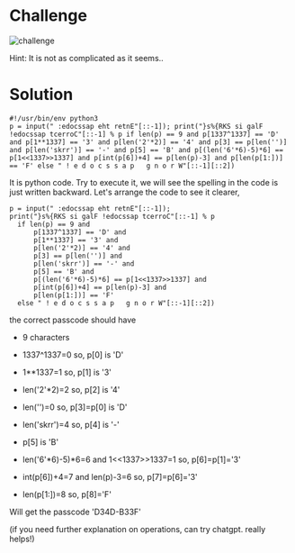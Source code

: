 # Challenge

![challenge](https://github.com/urhnh/ctfwriteup/assets/149639198/cd853707-6ae4-459d-9fae-b39dcded88cc)

Hint: It is not as complicated as it seems..

# Solution

```
#!/usr/bin/env python3
p = input(" :edocssap eht retnE"[::-1]); print("}s%{RKS si galF !edocssap tcerroC"[::-1] % p if len(p) == 9 and p[1337^1337] == 'D' and p[1**1337] == '3' and p[len('2'*2)] == '4' and p[3] == p[len('')] and p[len('skrr')] == '-' and p[5] == 'B' and p[(len('6'*6)-5)*6] == p[1<<1337>>1337] and p[int(p[6])+4] == p[len(p)-3] and p[len(p[1:])] == 'F' else " ! e d o c s s a p   g n o r W"[::-1][::2])
```
It is python code. Try to execute it, we will see the spelling in the code is just written backward. Let's arrange the code to see it clearer,

```
p = input(" :edocssap eht retnE"[::-1]);
print("}s%{RKS si galF !edocssap tcerroC"[::-1] % p
  if len(p) == 9 and
      p[1337^1337] == 'D' and
      p[1**1337] == '3' and
      p[len('2'*2)] == '4' and
      p[3] == p[len('')] and
      p[len('skrr')] == '-' and
      p[5] == 'B' and
      p[(len('6'*6)-5)*6] == p[1<<1337>>1337] and
      p[int(p[6])+4] == p[len(p)-3] and
      p[len(p[1:])] == 'F'
  else " ! e d o c s s a p   g n o r W"[::-1][::2])
```

the correct passcode should have 

- 9 characters

- 1337^1337=0 so, p[0] is 'D'

- 1**1337=1 so, p[1] is '3'

- len('2'*2)=2 so, p[2] is '4'

- len('')=0 so, p[3]=p[0] is 'D'

- len('skrr')=4 so, p[4] is '-'

- p[5] is 'B'

- len('6'*6)-5)*6=6 and 1<<1337>>1337=1 so, p[6]=p[1]='3'

- int(p[6])+4=7 and len(p)-3=6 so, p[7]=p[6]='3'

- len(p[1:])=8 so, p[8]='F'

Will get the passcode 'D34D-B33F'

(if you need further explanation on operations, can try chatgpt. really helps!)


